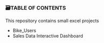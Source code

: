 ### 🗃️TABLE OF CONTENTS ###

This repository contains small excel projects 

- Bike_Users
- Sales Data Interactive Dashboard


